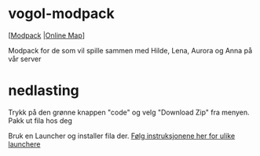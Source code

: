 # vogol-modpack
[[Modpack](http://bit.ly/vogol-modpack)
|[Online Map](https://bit.ly/vogol-map)]

Modpack for de som vil spille sammen med Hilde, Lena, Aurora og Anna på vår server

# nedlasting
Trykk på den grønne knappen "code" og velg "Download Zip" fra menyen.
Pakk ut fila hos deg

Bruk en Launcher og installer fila der. [Følg instruksjonene her for ulike launchere](https://docs.modrinth.com/modpacks/create)
